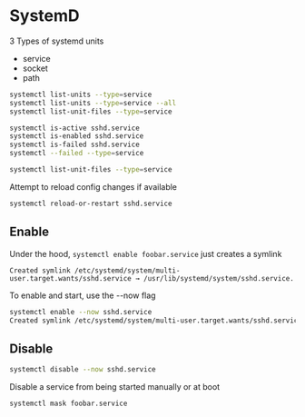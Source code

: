 # SystemD

3 Types of systemd units
- service
- socket
- path

```bash
systemctl list-units --type=service
systemctl list-units --type=service --all
systemctl list-unit-files --type=service
```

```bash
systemctl is-active sshd.service
systemctl is-enabled sshd.service
systemctl is-failed sshd.service
systemctl --failed --type=service
```

```bash
systemctl list-unit-files --type=service
```

Attempt to reload config changes if available

```bash
systemctl reload-or-restart sshd.service
```

## Enable

Under the hood, `systemctl enable foobar.service` just creates a symlink
```
Created symlink /etc/systemd/system/multi-user.target.wants/sshd.service → /usr/lib/systemd/system/sshd.service.
````

To enable and start, use the --now flag
```bash
systemctl enable --now sshd.service
Created symlink /etc/systemd/system/multi-user.target.wants/sshd.service → /usr/lib/systemd/system/sshd.service.
```

## Disable

```bash
systemctl disable --now sshd.service
```

Disable a service from being started manually or at boot
```bash
systemctl mask foobar.service
```